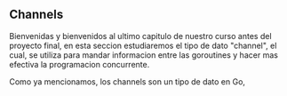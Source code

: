 ## Channels

Bienvenidas y bienvenidos al ultimo capitulo de nuestro curso antes del proyecto final, en esta seccion estudiaremos el tipo de dato "channel", el cual, se utiliza para mandar informacion entre las goroutines y hacer mas efectiva la programacion concurrente.

Como ya mencionamos, los channels son un tipo de dato en Go, 
